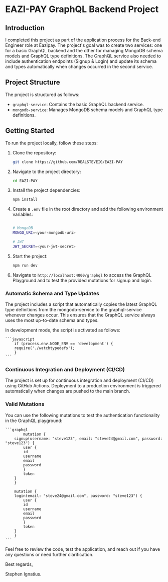 # EAZI-PAY GraphQL Backend Project

## Introduction

I completed this project as part of the application process for the Back-end Engineer role at Eazipay. The project's goal was to create two services: one for a basic GraphQL backend and the other for managing MongoDB schema models and GraphQL type definitions. The GraphQL service also needed to include authentication endpoints (Signup & Login) and update its schema and types automatically when changes occurred in the second service.

## Project Structure

The project is structured as follows:

- `graphql-service`: Contains the basic GraphQL backend service.
- `mongodb-service`: Manages MongoDB schema models and GraphQL type definitions.

## Getting Started

To run the project locally, follow these steps:

1. Clone the repository:

   ```bash
   git clone https://github.com/REALSTEVEIG/EAZI-PAY

2. Navigate to the project directory:

    ```bash
    cd EAZI-PAY
    ```

3. Install the project dependencies:

    ```bash
    npm install
    ```
4. Create a `.env` file in the root directory and add the following environment variables:

    ```bash

    # MongoDB
    MONGO_URI=<your-mongodb-uri>

    # JWT
    JWT_SECRET=<your-jwt-secret>
    ```

5. Start the project:

    ```bash
    npm run dev
    ```
6. Navigate to `http://localhost:4000/graphql` to access the GraphQL Playground and to test the provided mutations for signup and login.


### Automatic Schema and Type Updates
The project includes a script that automatically copies the latest GraphQL type definitions from the mongodb-service to the graphql-service whenever changes occur. This ensures that the GraphQL service always uses the most up-to-date schema and types.

In development mode, the script is activated as follows: 


    ```javascript
        if (process.env.NODE_ENV == 'development') {
        require('./watchtypedefs');
        }
    ```

### Continuous Integration and Deployment (CI/CD)
The project is set up for continuous integration and deployment (CI/CD) using GitHub Actions. Deployment to a production environment is triggered automatically when changes are pushed to the main branch.

### Valid Mutations
You can use the following mutations to test the authentication functionality in the GraphQL playground:
    
    ```graphql
            mutation {
        signup(username: "steve123", email: "steve24@gmail.com", password: "steve123") {
            user {
            id
            username
            email
            password
            }
            token
        }
        }

        mutation {
        login(email: "steve24@gmail.com", password: "steve123") {
            user {
            id
            username
            email
            password
            }
            token
        }
        }
    ```

Feel free to review the code, test the application, and reach out if you have any questions or need further clarification.

Best regards,

Stephen Ignatius.
